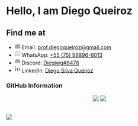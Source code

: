 # Hello, I am Diego Queiroz

## Find me at

- <img src="assets/envelope.svg" width="14" /> Email: [prof.diegoqueiroz@gmail.com](mailto:prof.diegoqueiroz@gmail.com)
- <img src="assets/whatsapp.svg" width="14" /> WhatsApp: [+55 (75) 98896-6013](https://wa.me/5575988966013)
- <img src="assets/discord.svg" width="14" /> Discord: [Diegiwg#6476](#Discord)
- <img src="assets/linkedin.svg" width="14" /> LinkedIn: [Diego Silva Queiroz](https://www.linkedin.com/in/diego-silva-queiroz)

### GitHub Information

<center>
    <img src="https://github-readme-stats.vercel.app/api?username=Diegiwg&theme=transparent&count_private=true&show_icons=true&title_color=8F979C&text_color=8F979C&icon_color=8F979C&hide_border=true" width="380" />
    <img src="https://streak-stats.demolab.com?user=Diegiwg&theme=transparent&hide_border=true&stroke=8F979C&ring=8F979C&fire=8F979C&currStreakNum=8F979C&sideNums=8F979C&currStreakLabel=8F979C&sideLabels=8F979C&dates=8F979C" width="380" />
</center>

<br>

![](https://hit.yhype.me/github/profile?user_id=15692310)
